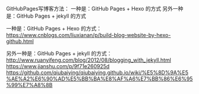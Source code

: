 GitHubPages写博客方法：
一种是：GitHub Pages + Hexo 的方式
另外一种是：GitHub Pages + jekyll 的方式



一种是：GitHub Pages + Hexo 的方式：
https://www.cnblogs.com/liuxianan/p/build-blog-website-by-hexo-github.html





另外一种是：GitHub Pages + jekyll 的方式：
http://www.ruanyifeng.com/blog/2012/08/blogging_with_jekyll.html
https://www.jianshu.com/p/9f71e260925d
https://github.com/qiubaiying/qiubaiying.github.io/wiki/%E5%8D%9A%E5%AE%A2%E6%90%AD%E5%BB%BA%E8%AF%A6%E7%BB%86%E6%95%99%E7%A8%8B




